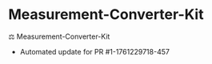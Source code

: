 # Measurement-Converter-Kit
⚖️ Measurement-Converter-Kit


- Automated update for PR #1-1761229718-457